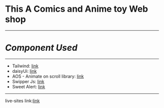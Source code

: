 # **This A Comics and Anime toy Web shop**

---

# _Component Used_

---

- Tailwind: [link](https://tailwindcss.com/docs/installation)
- daisyUi: [link](https://daisyui.com/components/)
- AOS - Animate on scroll library: [link](https://www.npmjs.com/package/aos)
- Swipper Js: [link](https://swiperjs.com/react)
- Sweet Alert: [link](https://sweetalert2.github.io/#usaget)

---

live-sites link:[link](https://actionzone0604.web.app/)
